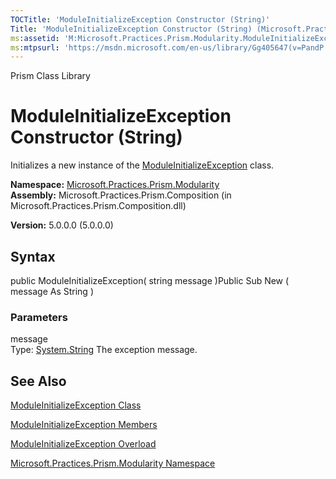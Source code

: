 ```yaml
---
TOCTitle: 'ModuleInitializeException Constructor (String)'
Title: 'ModuleInitializeException Constructor (String) (Microsoft.Practices.Prism.Modularity)'
ms:assetid: 'M:Microsoft.Practices.Prism.Modularity.ModuleInitializeException.\#ctor(System.String)'
ms:mtpsurl: 'https://msdn.microsoft.com/en-us/library/Gg405647(v=PandP.50)'
---
```


Prism Class Library

ModuleInitializeException Constructor (String)
==============================================

Initializes a new instance of the [ModuleInitializeException](https://msdn.microsoft.com/library/microsoft.practices.prism.modularity.moduleinitializeexception) class.

**Namespace:** [Microsoft.Practices.Prism.Modularity](https://msdn.microsoft.com/library/microsoft.practices.prism.modularity)
**Assembly:** Microsoft.Practices.Prism.Composition (in Microsoft.Practices.Prism.Composition.dll)

**Version:** 5.0.0.0 (5.0.0.0)

## Syntax


public ModuleInitializeException( string message )Public Sub New ( message As String )

### Parameters

message  
Type: [System.String](http://msdn.microsoft.com/en-us/library/s1wwdcbf)
The exception message.

See Also
--------


[ModuleInitializeException Class](https://msdn.microsoft.com/library/microsoft.practices.prism.modularity.moduleinitializeexception)

[ModuleInitializeException Members](https://msdn.microsoft.com/allmembers.t:microsoft.practices.prism.modularity.moduleinitializeexception)

[ModuleInitializeException Overload](https://msdn.microsoft.com/overload:microsoft.practices.prism.modularity.moduleinitializeexception.)

[Microsoft.Practices.Prism.Modularity Namespace](https://msdn.microsoft.com/library/microsoft.practices.prism.modularity)
